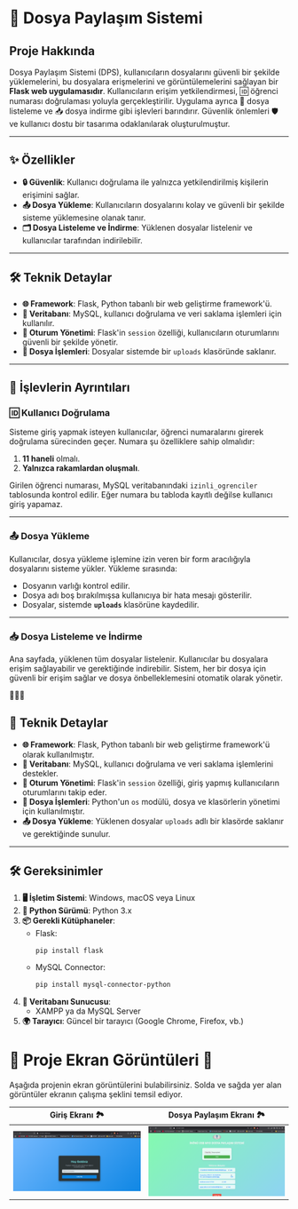 # 📁 Dosya Paylaşım Sistemi

## Proje Hakkında
Dosya Paylaşım Sistemi (DPS), kullanıcıların dosyalarını güvenli bir şekilde yüklemelerini, bu dosyalara erişmelerini ve görüntülemelerini sağlayan bir **Flask web uygulamasıdır**. Kullanıcıların erişim yetkilendirmesi, 🆔 öğrenci numarası doğrulaması yoluyla gerçekleştirilir. Uygulama ayrıca 📂 dosya listeleme ve 📥 dosya indirme gibi işlevleri barındırır. Güvenlik önlemleri 🛡️ ve kullanıcı dostu bir tasarıma odaklanılarak oluşturulmuştur.

---

## ✨ Özellikler
- **🔒 Güvenlik**: Kullanıcı doğrulama ile yalnızca yetkilendirilmiş kişilerin erişimini sağlar.
- **📤 Dosya Yükleme**: Kullanıcıların dosyalarını kolay ve güvenli bir şekilde sisteme yüklemesine olanak tanır.
- **🗂️ Dosya Listeleme ve İndirme**: Yüklenen dosyalar listelenir ve kullanıcılar tarafından indirilebilir.

---

## 🛠️ Teknik Detaylar
- **🌐 Framework**: Flask, Python tabanlı bir web geliştirme framework'ü.
- **💾 Veritabanı**: MySQL, kullanıcı doğrulama ve veri saklama işlemleri için kullanılır.
- **🔑 Oturum Yönetimi**: Flask'in `session` özelliği, kullanıcıların oturumlarını güvenli bir şekilde yönetir.
- **📂 Dosya İşlemleri**: Dosyalar sistemde bir `uploads` klasöründe saklanır.

---

## 🔧 İşlevlerin Ayrıntıları

### 🆔 Kullanıcı Doğrulama
Sisteme giriş yapmak isteyen kullanıcılar, öğrenci numaralarını girerek doğrulama sürecinden geçer. Numara şu özelliklere sahip olmalıdır:
1. **11 haneli** olmalı.
2. **Yalnızca rakamlardan oluşmalı**.

Girilen öğrenci numarası, MySQL veritabanındaki `izinli_ogrenciler` tablosunda kontrol edilir. Eğer numara bu tabloda kayıtlı değilse kullanıcı giriş yapamaz.

---

### 📤 Dosya Yükleme
Kullanıcılar, dosya yükleme işlemine izin veren bir form aracılığıyla dosyalarını sisteme yükler. Yükleme sırasında:
- Dosyanın varlığı kontrol edilir.
- Dosya adı boş bırakılmışsa kullanıcıya bir hata mesajı gösterilir.
- Dosyalar, sistemde **`uploads`** klasörüne kaydedilir.

---

### 📥 Dosya Listeleme ve İndirme
Ana sayfada, yüklenen tüm dosyalar listelenir. Kullanıcılar bu dosyalara erişim sağlayabilir ve gerektiğinde indirebilir. Sistem, her bir dosya için güvenli bir erişim sağlar ve dosya önbelleklemesini otomatik olarak yönetir.

 🚀✨📄

## 🔧 Teknik Detaylar
- **🌐 Framework**: Flask, Python tabanlı bir web geliştirme framework'ü olarak kullanılmıştır.
- **💾 Veritabanı**: MySQL, kullanıcı doğrulama ve veri saklama işlemlerini destekler.
- **🔑 Oturum Yönetimi**: Flask'in `session` özelliği, giriş yapmış kullanıcıların oturumlarını takip eder.
- **📂 Dosya İşlemleri**: Python'un `os` modülü, dosya ve klasörlerin yönetimi için kullanılmıştır.
- **📤 Dosya Yükleme**: Yüklenen dosyalar `uploads` adlı bir klasörde saklanır ve gerektiğinde sunulur.

---

## 🛠️ Gereksinimler
1. **🖥️ İşletim Sistemi**: Windows, macOS veya Linux
2. **🐍 Python Sürümü**: Python 3.x
3. **📦 Gerekli Kütüphaneler**:
   - Flask:
     ```bash
     pip install flask
     ```
   - MySQL Connector:
     ```bash
     pip install mysql-connector-python
     ```
4. **💽 Veritabanı Sunucusu**:
   - XAMPP ya da MySQL Server
5. **🌍 Tarayıcı**: Güncel bir tarayıcı (Google Chrome, Firefox, vb.)

# 📸 Proje Ekran Görüntüleri 📸

Aşağıda projenin ekran görüntülerini bulabilirsiniz. Solda ve sağda yer alan görüntüler ekranın çalışma şeklini temsil ediyor.

| Giriş Ekranı 🏞️           | Dosya Paylaşım Ekranı 🏞️ |
|---------------------------|---------------------------|
| ![screen](./screen.png)   | ![screen2](./screen2.png) |
